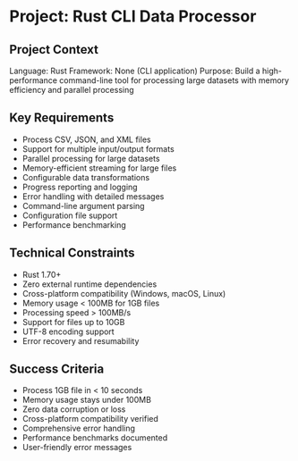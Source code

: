 # Project: Rust CLI Data Processor

## Project Context
Language: Rust
Framework: None (CLI application)
Purpose: Build a high-performance command-line tool for processing large datasets with memory efficiency and parallel processing

## Key Requirements
- Process CSV, JSON, and XML files
- Support for multiple input/output formats
- Parallel processing for large datasets
- Memory-efficient streaming for large files
- Configurable data transformations
- Progress reporting and logging
- Error handling with detailed messages
- Command-line argument parsing
- Configuration file support
- Performance benchmarking

## Technical Constraints
- Rust 1.70+
- Zero external runtime dependencies
- Cross-platform compatibility (Windows, macOS, Linux)
- Memory usage < 100MB for 1GB files
- Processing speed > 100MB/s
- Support for files up to 10GB
- UTF-8 encoding support
- Error recovery and resumability

## Success Criteria
- Process 1GB file in < 10 seconds
- Memory usage stays under 100MB
- Zero data corruption or loss
- Cross-platform compatibility verified
- Comprehensive error handling
- Performance benchmarks documented
- User-friendly error messages